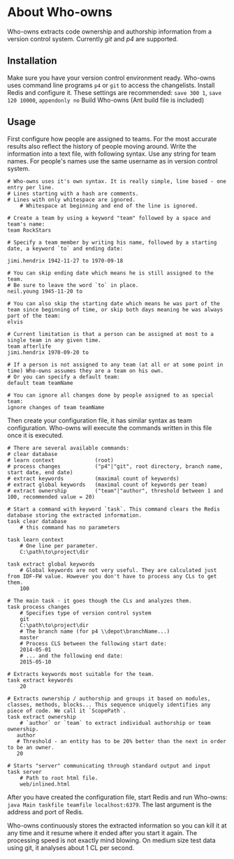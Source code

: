 # About Who-owns
Who-owns extracts code ownership and authorship information from a version control system. Currently _git_ and _p4_ are supported.

## Installation

Make sure you have your version control environment ready. Who-owns uses command line programs `p4` or `git` to access the changelists. 
Install Redis and configure it. These settings are recommended: `save 300 1`, `save 120 10000`, `appendonly no`
Build Who-owns (Ant build file is included)

## Usage
First configure how people are assigned to teams. For the most accurate results also reflect the history of people moving around. Write the information into a text file, with following syntax. Use any string for team names. For people's names use the same username as in version control system.
```
# Who-owns uses it's own syntax. It is really simple, line based - one entry per line.
# Lines starting with a hash are comments.
# Lines with only whitespace are ignored.
    # Whitespace at beginning and end of the line is ignored.

# Create a team by using a keyword "team" followed by a space and team's name:
team RockStars

# Specify a team member by writing his name, followed by a starting date, a keyword `to` and ending date:

jimi.hendrix 1942-11-27 to 1970-09-18

# You can skip ending date which means he is still assigned to the team.
# Be sure to leave the word `to` in place.
neil.young 1945-11-20 to

# You can also skip the starting date which means he was part of the team since beginning of time, or skip both days meaning he was always part of the team:
elvis

# Current limitation is that a person can be assigned at most to a single team in any given time.
team afterlife
jimi.hendrix 1970-09-20 to

# If a person is not assigned to any team (at all or at some point in time) Who-owns assumes they are a team on his own.
# Or you can specify a default team:
default team teamName

# You can ignore all changes done by people assigned to as special team:
ignore changes of team teamName
```

Then create your configuration file, it has similar syntax as team configuration. Who-owns will execute the commands written in this file once it is executed.

```
# There are several available commands:
# clear database
# learn context				(root)
# process changes			("p4"|"git", root directory, branch name, start date, end date)
# extract keywords			(maximal count of keywords)
# extract global keywords	(maximal count of keywords per team)
# extract ownership         ("team"|"author", threshold between 1 and 100, recommended value = 20)

# Start a command with keyword `task`. This command clears the Redis database storing the extracted information.
task clear database
    # this command has no parameters
    
task learn context
    # One line per parameter.
	C:\path\to\project\dir

task extract global keywords
    # Global keywords are not very useful. They are calculated just from IDF-FW value. However you don't have to process any CLs to get them.
	100

# The main task - it goes though the CLs and analyzes them.
task process changes
    # Specifies type of version control system
	git
	C:\path\to\project\dir
	# The branch name (for p4 \\depot\branchName...)
	master
	# Process CLS between the following start date:
	2014-05-01
	# ... and the following end date:
	2015-05-10

# Extracts keywords most suitable for the team.
task extract keywords
	20
	
# Extracts ownership / authorship and groups it based on modules, classes, methods, blocks... This sequence uniquely identifies any piece of code. We call it `ScopePath`.
task extract ownership
    # `author` or `team` to extract individual authorship or team ownership.
   author
   # Threshold - an entity has to be 20% better than the next in order to be an owner.
   20

# Starts "server" communicating through standard output and input
task server
	# Path to root html file.
	web/inlined.html
```

After you have created the configuration file, start Redis and run Who-owns:
`java Main taskfile teamfile localhost:6379`. The last argument is the address and port of Redis.

Who-owns continuously stores the extracted information so you can kill it at any time and it resume where it ended after you start it again. The processing speed is not exactly mind blowing. On medium size test data using git, it analyses about 1 CL per second.

